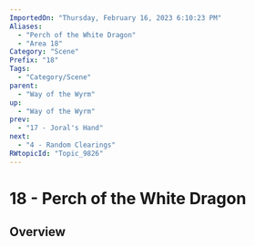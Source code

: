 ```yaml
---
ImportedOn: "Thursday, February 16, 2023 6:10:23 PM"
Aliases:
  - "Perch of the White Dragon"
  - "Area 18"
Category: "Scene"
Prefix: "18"
Tags:
  - "Category/Scene"
parent:
  - "Way of the Wyrm"
up:
  - "Way of the Wyrm"
prev:
  - "17 - Joral's Hand"
next:
  - "4 - Random Clearings"
RWtopicId: "Topic_9826"
---
```

# 18 - Perch of the White Dragon
## Overview
